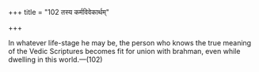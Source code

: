 +++
title = "102 तस्य कर्मविवेकार्थम्"

+++

In whatever life-stage he may be, the person who knows the true meaning of the Vedic Scriptures becomes fit for union with brahman, even while dwelling in this world.—(102)